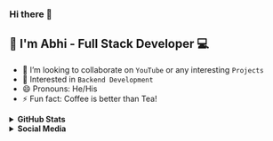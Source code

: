 ### Hi there 👋
## 👲 I'm Abhi - Full Stack Developer 💻



- 👯 I’m looking to collaborate on `YouTube` or any interesting `Projects`
- 🤔 Interested in `Backend Development`
- 😄 Pronouns: He/His
- ⚡ Fun fact: Coffee is better than Tea!

<details>
 <summary><b>GitHub Stats</b></summary>

 ![Abhi's GitHub stats](https://github-readme-stats.vercel.app/api?username=abhi-shek2000&show_icons=true&theme=dark)

</details>

<details>
 <summary><b>Social Media</b></summary>
 
- <img src="https://image.flaticon.com/icons/png/512/174/174857.png" data-canonical-src="https://image.flaticon.com/icons/png/512/174/174857.png" width="20" height="20" /> [Abhishek](https://www.linkedin.com/in/abhishek-mule/)


- <img src="https://i.pinimg.com/originals/8f/c3/7b/8fc37b74b608a622588fbaa361485f32.png" data-canonical-src="https://i.pinimg.com/originals/8f/c3/7b/8fc37b74b608a622588fbaa361485f32.png" width="20" height="20" /> [mailabhishek404@gmail.com](mailabhishek404@gmail.com)


- <img src="https://www.citypng.com/public/uploads/preview/-41603718991uatorkxtlp.png" data-canonical-src="https://www.citypng.com/public/uploads/preview/-41603718991uatorkxtlp.png" width="25" height="25" /> [CodeinVeins](https://www.youtube.com/CodeinVeins)


</details>
